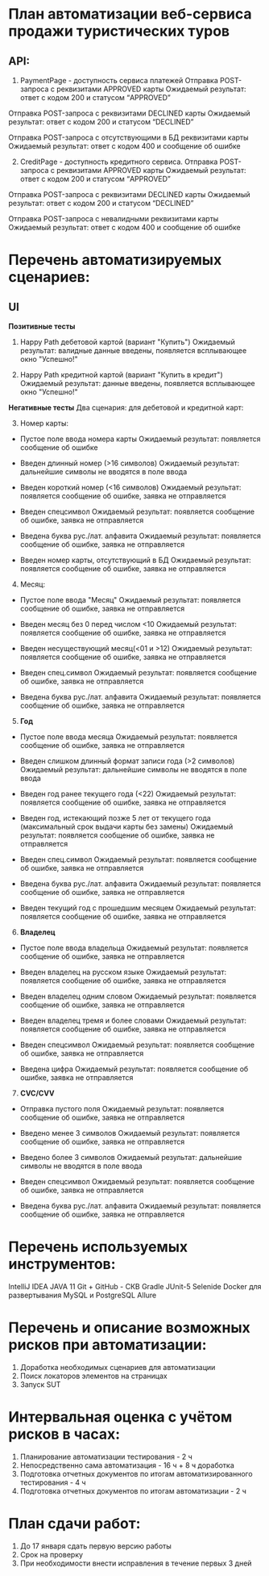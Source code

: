 # План автоматизации веб-сервиса продажи туристических туров

## API:

1. PaymentPage - доступность сервиса платежей
   Отправка POST-запроса с реквизитами APPROVED карты
   Ожидаемый результат: ответ с кодом 200 и статусом “APPROVED”

Отправка POST-запроса с реквизитами DECLINED карты
Ожидаемый результат: ответ с кодом 200 и статусом “DECLINED”

Отправка POST-запроса с отсутствующими в БД реквизитами карты
Ожидаемый результат: ответ с кодом 400 и сообщение об ошибке

2. CreditPage - доступность кредитного сервиса.
   Отправка POST-запроса с реквизитами APPROVED карты
   Ожидаемый результат: ответ с кодом 200 и статусом “APPROVED”

Отправка POST-запроса с реквизитами DECLINED карты
Ожидаемый результат: ответ с кодом 200 и статусом “DECLINED”

Отправка POST-запроса с невалидными реквизитами карты
Ожидаемый результат: ответ с кодом 400 и сообщение об ошибке

# Перечень автоматизируемых сценариев:
## UI

**Позитивные тесты**

1. Happy Path дебетовой картой (вариант "Купить")
   Ожидаемый результат: валидные данные введены, появляется всплывающее окно "Успешно!"

2. Happy Path кредитной картой (вариант "Купить в кредит")
   Ожидаемый результат: данные введены, появляется всплывающее окно "Успешно!"

**Негативные тесты**
Два сценария: для дебетовой и кредитной карт:

3. Номер карты:
* Пустое поле ввода номера карты
  Ожидаемый результат: появляется сообщение об ошибке

* Введен длинный номер (>16 символов)
  Ожидаемый результат: дальнейшие символы не вводятся в поле ввода

* Введен короткий номер (<16 символов)
  Ожидаемый результат: появляется сообщение об ошибке, заявка не отправляется

* Введен спецсимвол
  Ожидаемый результат: появляется сообщение об ошибке, заявка не отправляется

* Введена буква рус./лат. алфавита
  Ожидаемый результат: появляется сообщение об ошибке, заявка не отправляется

* Введен номер карты, отсутствующий в БД
  Ожидаемый результат: появляется сообщение об ошибке, заявка не отправляется

4. Месяц:
* Пустое поле ввода "Месяц"
  Ожидаемый результат: появляется сообщение об ошибке, заявка не отправляется

* Введен месяц без 0 перед числом <10
  Ожидаемый результат: появляется сообщение об ошибке, заявка не отправляется

* Введен несуществующий месяц(<01 и >12)
  Ожидаемый результат: появляется сообщение об ошибке, заявка не отправляется

* Введен спец.символ
  Ожидаемый результат: появляется сообщение об ошибке, заявка не отправляется

* Введена буква рус./лат. алфавита
  Ожидаемый результат: появляется сообщение об ошибке, заявка не отправляется

5. **Год**
* Пустое поле ввода месяца
  Ожидаемый результат: появляется сообщение об ошибке, заявка не отправляется

* Введен слишком длинный формат записи года (>2 символов)
  Ожидаемый результат: дальнейшие символы не вводятся в поле ввода

* Введен год ранее текущего года  (<22)
  Ожидаемый результат: появляется сообщение об ошибке, заявка не отправляется

* Введен год, истекающий позже 5 лет от текущего года (максимальный срок выдачи карты без замены)
  Ожидаемый результат: появляется сообщение об ошибке, заявка не отправляется

* Введен спец.символ
  Ожидаемый результат: появляется сообщение об ошибке, заявка не отправляется

* Введена буква рус./лат. алфавита
  Ожидаемый результат: появляется сообщение об ошибке, заявка не отправляется

* Введен текущий год с прошедшим месяцем
  Ожидаемый результат: появляется сообщение об ошибке, заявка не отправляется

6. **Владелец**
* Пустое поле ввода владельца
  Ожидаемый результат: появляется сообщение об ошибке, заявка не отправляется

* Введен владелец на русском языке
  Ожидаемый результат: появляется сообщение об ошибке, заявка не отправляется

* Введен владелец одним словом
  Ожидаемый результат: появляется сообщение об ошибке, заявка не отправляется

* Введен владелец тремя и более словами
  Ожидаемый результат: появляется сообщение об ошибке, заявка не отправляется

* Введен спецсимвол
  Ожидаемый результат: появляется сообщение об ошибке, заявка не отправляется

* Введена цифра
  Ожидаемый результат: появляется сообщение об ошибке, заявка не отправляется

7. **CVC/CVV**
* Отправка пустого поля
  Ожидаемый результат: появляется сообщение об ошибке, заявка не отправляется

* Введено менее 3 символов
  Ожидаемый результат: появляется сообщение об ошибке, заявка не отправляется

* Введено более 3 символов
  Ожидаемый результат: дальнейшие символы не вводятся в поле ввода

* Введен спецсимвол
  Ожидаемый результат: появляется сообщение об ошибке, заявка не отправляется

* Введена буква рус./лат. алфавита
  Ожидаемый результат: появляется сообщение об ошибке, заявка не отправляется

# Перечень используемых инструментов:
IntelliJ IDEA
JAVA 11
Git + GitHub - СКВ
Gradle
JUnit-5
Selenide
Docker для развертывания MySQL и PostgreSQL
Allure

# Перечень и описание возможных рисков при автоматизации:
1. Доработка необходимых сценариев для автоматизации
2. Поиск локаторов элементов на страницах
3. Запуск SUT

# Интервальная оценка с учётом рисков в часах:
1. Планирование автоматизации тестирования - 2 ч
2. Непосредственно сама автоматизация - 16 ч + 8 ч доработка
3. Подготовка отчетных документов по итогам автоматизированного тестирования - 4 ч
4. Подготовка отчетных документов по итогам автоматизации - 2 ч

# План сдачи работ:
1. До 17 января сдать первую версию работы
2. Срок на проверку
3. При необходимости внести исправления в течение первых 3 дней